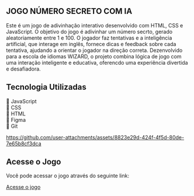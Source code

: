 ## JOGO NÚMERO SECRETO COM IA

Este é um jogo de adivinhação interativo desenvolvido com HTML, CSS e JavaScript. O objetivo do jogo é
adivinhar um número secrto, gerado aleatoriamente entre 1 e 100. O jogador faz tentativas e a inteligência artificial, que interage em inglês, fornece dicas e feedback sobre cada tentativa, ajudando a orientar o jogador na direção correta. Dezenvolvido para a escola de idiomas WIZARD, o projeto combina lógica de jogo com uma interação inteligente e educativa, oferencdo uma experiência divertida e desafiadora.

## Tecnologia Utilizadas

🚀 JavaScript <br>
🚀 CSS <br>
🚀 HTML <br>
🚀 Figma <br>
🚀 Git 





https://github.com/user-attachments/assets/8823e29d-424f-4f5d-80de-7e65b8cf3dca


## Acesse o Jogo

Você pode acessar o jogo através do seguinte link:

<a href="https://number-secret-js.vercel.app/" target="_blank">Acesse o jogo</a>
